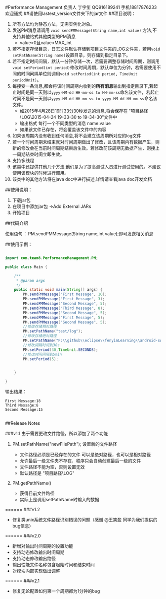 #Performance Management
负责人 丁宇笙 QQ916189241  手机18817876233 欢迎骚扰
##请使用lastest_version文件夹下的jar文件
##项目说明：

1. 所有方法均为静态方法，无需实例化对象。
2. 发送PM消息请调用  `void sendPMMessage(String name,int value)` 方法,不支持其他格式其他类型的PM消息
    * value>0且value<MAX_int
3. 若不指定存储目录，日志文件默认存储到项目文件夹的LOG文件夹，若用`void setPathName(String name)`设置目录，则存储到指定目录下。
4. 若不指定时间间隔，默认一分钟存储一次，若需要调整存储时间周期，则调用`void setPeriod(int period)`修改时间周期，默认单位为分钟，若需要使用不同的时间间隔单位则调用`void setPeriod(int period, TimeUnit periodUnit)`。
5. 每接受一条消息,都会将该时间周期内收到的**所有消息**输出到指定目录下,若起止时间是同一天则以`yyyy-MM-dd HH-mm-ss to HH-mm-ss`命名该文件，若起止时间不是同一天则以`yyyy-MM-dd HH-mm-ss to yyyy-MM-dd HH-mm-ss`命名该文件。
    * 如2015年4月28日19时33分30秒发送的消息,将会保存在 "项目路径\LOG\2015-04-24 19-33-30 to 19-34-30"文件中
    * 输出格式  每行一个不同类型的消息    name:value
    * 如果该文件已存在，将会覆盖该文件中的内容
6. 如果该周期内没有收到任何消息,将不会建立该周期所对应的log文件
7. 若一个时间周期未结束就对时间周期做出了修改，且该周期内有数据产生，则新的修改会在当前时间周期结束后生效。若修改前该周期无数据产生，则接上一周期结束时间立即生效。
7. 支持多线程
8. 该类中还提供其他几个方法,他们是为了提高测试人员进行测试使用的。不建议使用该模块的时候进行调用。
9. 该类中的其他方法将在java doc中进行描述,详情请查看java doc开发文档

##使用说明：

1. 下载jar包
2. 在项目中添加jar包 ->Add External JARs
3. 开始项目

##代码介绍

使用语句 ：PM.sendPMMessage(String name,int value);即可发送相关消息


##使用示例：

``` java

import com.team8.PerformanceManagement.PM;

public class Main {

	/**
	 * @param args
	 */
	public static void main(String[] args) {
		PM.sendPMMessage("First Message", 10);
		PM.sendPMMessage("First Message", 3);
		PM.sendPMMessage("Second Message", 5);
		PM.sendPMMessage("Third Message", 8);
		PM.sendPMMessage("Second Message", 5);
		PM.sendPMMessage("First Message", 5);
		PM.sendPMMessage("Second Message", 5);
		//修改存储相对路径
		PM.setPathName("test/log");
		//修改存储绝对路径
		PM.setPathName("F:\\github\\eclipse\\fenyinLearning\\android-swipelistview-master");   
		//修改间隔时间到30s
		PM.setPeriod(30,TimeUnit.SECONDS);
		//修改时间间隔到5min
		PM.setPeriod(5);

		
	}

}

```

输出结果：

``` 
First Message:18
Third Message:8
Second Message:15


```



##Release Notes

###v1.1
由于需要更改文件路径，所以添加了两个功能

1. PM.setPathName("newFilePath"); 设置新的文件路径
	* 文件路径必须是已经存在的文件 可以是绝对路径，也可以是相对路径
	* 允许最后一级文件夹不存在，程序只会自动创建最后一级的文件
	* 文件路径不能为空，否则设置无效
	* 默认路径是    "项目路径\LOG\"

2. PM.getPathName()
	* 获得目前文件路径
	* 实际上是调用setPathName时输入的数据
	

======
###v1.2
* 修复类unix系统文件路径识别错误的问题（感谢 @王笑盈 同学为我们提供的bug信息）

======
###v2.0
* 新增对输出时间周期的设置功能
* 支持动态修改输出时间周期
* 支持动态修改输出路径
* 输出性能文件名称包含起始时间和结束时间
* 对模块内部实现做出调整

======
###v2.1

* 修复无论配置如何第一个周期都为1分钟的bug


